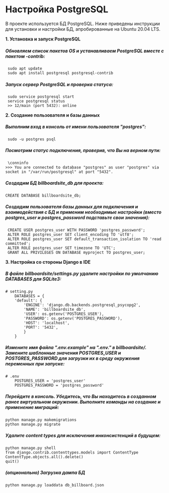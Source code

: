 ﻿# Настройка PostgreSQL

В проекте используется БД PostgreSQL. Ниже приведены инструкции для установки и настройки БД, апробированные на Ubuntu 20.04 LTS.

**1. Установка и запуск PostgreSQL**
##### Обновляем список пакетов OS и устанавливаем PostgreSQL вместе с пакетом -contrib:
     sudo apt update
     sudo apt install postgresql postgresql-contrib
##### Запуск сервер PostgreSQL и проверка статуса:
     sudo service postgresql start
     service postgresql status
     >> 12/main (port 5432): online

**2. Создание пользователя и базы данных**
##### Выполним вход в консоль от имени пользователя "postgres":
     sudo -u postgres psql
##### Посмотрим статус подключения, проверив, что Вы на верном пути:
     \conninfo
    >>> You are connected to database "postgres" as user "postgres" via socket in "/var/run/postgresql" at port "5432".
   ##### Создадим БД *billboardsite_db* для проекта:

    CREATE DATABASE billboardsite_db; 
   ##### Создадим пользователя базы данных для подключения и взаимодействия с БД и применим необходимые настройки (вместо *postgres_user* и *postgres_password* подставьте свои значения):

     CREATE USER postgres_user WITH PASSWORD 'postgres_password';
     ALTER ROLE postgres_user SET client_encoding TO 'utf8';
     ALTER ROLE postgres_user SET default_transaction_isolation TO 'read committed'; 
     ALTER ROLE postgres_user SET timezone TO 'UTC';
     GRANT ALL PRIVILEGES ON DATABASE myproject TO postgres_user;

**3. Настройка со стороны Django в IDE**
##### В файле *billboardsite/settings.py* удалите настройки по умолчанию DATABASES для SQLite3:
    # setting.py
        DATABASES = {  
        'default': {  
            'ENGINE': 'django.db.backends.postgresql_psycopg2',  
	        'NAME': 'billboardsite_db',  
	        'USER': os.getenv('POSTGRES_USER'),  
		    'PASSWORD': os.getenv('POSTGRES_PASSWORD'),  
	        'HOST': 'localhost',  
	        'PORT': '5432',  
		    }  
        }
   
##### Измените имя файла "*.env.example*" на "*.env.*" в billboardsite/. Замените шаблонные значения POSTGRES_USER  и POSTGRES_PASSWORD для загрузки их в среду окружения переменных при запуске:
    # .env
	    POSTGRES_USER = 'postgres_user'  
	    POSTGRES_PASSWORD = 'postgres_password'
##### Перейдите в консоль. Убедитесь, что Вы находитесь в созданном ранее виртуальном окружении. Выполните команды на создание и применение миграций:    
    python manage.py makemigrations
    python manage.py migrate
##### Удалите **content types** для исключения инконсистенций в будущем:    
    python manage.py shell
    from django.contrib.contenttypes.models import ContentType
    ContentType.objects.all().delete()
    quit()

##### (опционально)  Загрузка дампа БД

    python manage.py loaddata db_billboard.json

